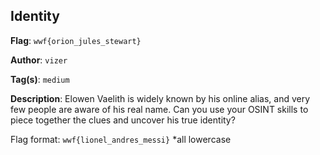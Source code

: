 ## Identity

**Flag**: `wwf{orion_jules_stewart}`

**Author**: `vizer`

**Tag(s)**: `medium`

**Description**: Elowen Vaelith is widely known by his online alias, and very few people are aware of his real name. Can you use your OSINT skills to piece together the clues and uncover his true identity?

Flag format: `wwf{lionel_andres_messi}`
*all lowercase
